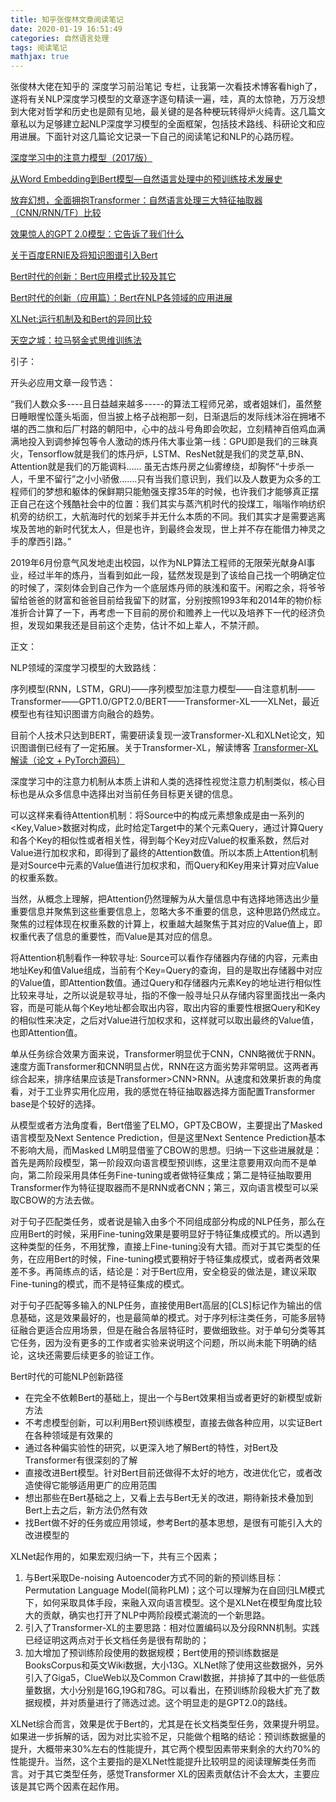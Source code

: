 ```yaml
---
title: 知乎张俊林文章阅读笔记
date: 2020-01-19 16:51:49
categories: 自然语言处理
tags: 阅读笔记
mathjax: true
---
```


张俊林大佬在知乎的 深度学习前沿笔记 专栏，让我第一次看技术博客看high了，遂将有关NLP深度学习模型的文章逐字逐句精读一遍，哇，真的太惊艳，万万没想到大佬对哲学和历史也是颇有见地，最关键的是各种梗玩转得炉火纯青。这几篇文章私以为足够建立起NLP深度学习模型的全面框架，包括技术路线、科研论文和应用进展。下面针对这几篇论文记录一下自己的阅读笔记和NLP的心路历程。<!--more-->

[深度学习中的注意力模型（2017版）](https://zhuanlan.zhihu.com/p/37601161)

[从Word Embedding到Bert模型—自然语言处理中的预训练技术发展史](https://zhuanlan.zhihu.com/p/49271699)

[放弃幻想，全面拥抱Transformer：自然语言处理三大特征抽取器（CNN/RNN/TF）比较](https://zhuanlan.zhihu.com/p/54743941)

[效果惊人的GPT 2.0模型：它告诉了我们什么](https://zhuanlan.zhihu.com/p/56865533)

[关于百度ERNIE及将知识图谱引入Bert](https://zhuanlan.zhihu.com/p/59503959)

[Bert时代的创新：Bert应用模式比较及其它](https://zhuanlan.zhihu.com/p/65470719)

[Bert时代的创新（应用篇）：Bert在NLP各领域的应用进展](https://zhuanlan.zhihu.com/p/68446772)

[XLNet:运行机制及和Bert的异同比较](https://zhuanlan.zhihu.com/p/70257427)

[天空之城：拉马努金式思维训练法](https://zhuanlan.zhihu.com/p/51934140)

引子：

开头必应用文章一段节选：

“我们人数众多----且日益越来越多-----的算法工程师兄弟，或者姐妹们，虽然整日睡眼惺忪蓬头垢面，但当披上格子战袍那一刻，日渐退后的发际线沐浴在拥堵不堪的西二旗和后厂村路的朝阳中，心中的战斗号角即会吹起，立刻精神百倍鸡血满满地投入到调参掉包等令人激动的炼丹伟大事业第一线：GPU即是我们的三昧真火，Tensorflow就是我们的炼丹炉，LSTM、ResNet就是我们的灵芝草,BN、Attention就是我们的万能调料…… 虽无古炼丹房之仙雾缭绕，却胸怀“十步杀一人，千里不留行”之小小骄傲…….只有当我们意识到，我们以及人数更为众多的工程师们的梦想和躯体的保鲜期只能勉强支撑35年的时候，也许我们才能够真正摆正自己在这个残酷社会中的位置：我们其实与蒸汽机时代的投煤工，嗡嗡作响纺织机旁的纺织工，大航海时代的划桨手并无什么本质的不同。我们其实才是需要逃离埃及苦地的新时代犹太人，但是也许，到最终会发现，世上并不存在能借力神灵之手的摩西引路。”

2019年6月份意气风发地走出校园，以作为NLP算法工程师的无限荣光献身AI事业，经过半年的炼丹，当看到如此一段，猛然发现是到了该给自己找一个明确定位的时候了，深刻体会到自己作为一个底层炼丹师的肤浅和蛮干。闲暇之余，将爷爷留给爸爸的财富和爸爸目前给我留下的财富，分别按照1993年和2014年的物价标准折合计算了一下，再考虑一下目前的房价和赡养上一代以及培养下一代的经济负担，发现如果我还是目前这个走势，估计不如上辈人，不禁汗颜。

正文：

NLP领域的深度学习模型的大致路线：

序列模型(RNN，LSTM，GRU)——序列模型加注意力模型——自注意机制——Transformer——GPT1.0/GPT2.0/BERT——Transformer-XL——XLNet，最近模型也有往知识图谱方向融合的趋势。

目前个人技术只达到BERT，需要研读复现一波Transformer-XL和XLNet论文，知识图谱倒已经有了一定拓展。关于Transformer-XL，解读博客 [Transformer-XL解读（论文 + PyTorch源码）](https://blog.csdn.net/magical_bubble/article/details/89060213)

深度学习中的注意力机制从本质上讲和人类的选择性视觉注意力机制类似，核心目标也是从众多信息中选择出对当前任务目标更关键的信息。

可以这样来看待Attention机制：将Source中的构成元素想象成是由一系列的<Key,Value>数据对构成，此时给定Target中的某个元素Query，通过计算Query和各个Key的相似性或者相关性，得到每个Key对应Value的权重系数，然后对Value进行加权求和，即得到了最终的Attention数值。所以本质上Attention机制是对Source中元素的Value值进行加权求和，而Query和Key用来计算对应Value的权重系数。

当然，从概念上理解，把Attention仍然理解为从大量信息中有选择地筛选出少量重要信息并聚焦到这些重要信息上，忽略大多不重要的信息，这种思路仍然成立。聚焦的过程体现在权重系数的计算上，权重越大越聚焦于其对应的Value值上，即权重代表了信息的重要性，而Value是其对应的信息。

将Attention机制看作一种软寻址: Source可以看作存储器内存储的内容，元素由地址Key和值Value组成，当前有个Key=Query的查询，目的是取出存储器中对应的Value值，即Attention数值。通过Query和存储器内元素Key的地址进行相似性比较来寻址，之所以说是软寻址，指的不像一般寻址只从存储内容里面找出一条内容，而是可能从每个Key地址都会取出内容，取出内容的重要性根据Query和Key的相似性来决定，之后对Value进行加权求和，这样就可以取出最终的Value值，也即Attention值。

单从任务综合效果方面来说，Transformer明显优于CNN，CNN略微优于RNN。速度方面Transformer和CNN明显占优，RNN在这方面劣势非常明显。这两者再综合起来，排序结果应该是Transformer>CNN>RNN。从速度和效果折衷的角度看，对于工业界实用化应用，我的感觉在特征抽取器选择方面配置Transformer base是个较好的选择。

从模型或者方法角度看，Bert借鉴了ELMO，GPT及CBOW，主要提出了Masked 语言模型及Next Sentence Prediction，但是这里Next Sentence Prediction基本不影响大局，而Masked LM明显借鉴了CBOW的思想。归纳一下这些进展就是：首先是两阶段模型，第一阶段双向语言模型预训练，这里注意要用双向而不是单向，第二阶段采用具体任务Fine-tuning或者做特征集成；第二是特征抽取要用Transformer作为特征提取器而不是RNN或者CNN；第三，双向语言模型可以采取CBOW的方法去做。

对于句子匹配类任务，或者说是输入由多个不同组成部分构成的NLP任务，那么在应用Bert的时候，采用Fine-tuning效果是要明显好于特征集成模式的。所以遇到这种类型的任务，不用犹豫，直接上Fine-tuning没有大错。而对于其它类型的任务，在应用Bert的时候，Fine-tuning模式要稍好于特征集成模式，或者两者效果差不多。再简练点的话，结论是：对于Bert应用，安全稳妥的做法是，建议采取Fine-tuning的模式，而不是特征集成的模式。

对于句子匹配等多输入的NLP任务，直接使用Bert高层的[CLS]标记作为输出的信息基础，这是效果最好的，也是最简单的模式。对于序列标注类任务，可能多层特征融合更适合应用场景，但是在融合各层特征时，要做细致些。对于单句分类等其它任务，因为没有更多的工作或者实验来说明这个问题，所以尚未能下明确的结论，这块还需要后续更多的验证工作。

Bert时代的可能NLP创新路径

* 在完全不依赖Bert的基础上，提出一个与Bert效果相当或者更好的新模型或新方法
* 不考虑模型创新，可以利用Bert预训练模型，直接去做各种应用，以实证Bert在各种领域是有效果的
* 通过各种偏实验性的研究，以更深入地了解Bert的特性，对Bert及Transformer有很深刻的了解
* 直接改进Bert模型。针对Bert目前还做得不太好的地方，改进优化它，或者改造使得它能够适用更广的应用范围
* 想出那些在Bert基础之上，又看上去与Bert无关的改进，期待新技术叠加到Bert上去之后，新方法仍然有效
* 找Bert做不好的任务或应用领域，参考Bert的基本思想，是很有可能引入大的改进模型的

XLNet起作用的，如果宏观归纳一下，共有三个因素；

1. 与Bert采取De-noising Autoencoder方式不同的新的预训练目标：Permutation Language Model(简称PLM)；这个可以理解为在自回归LM模式下，如何采取具体手段，来融入双向语言模型。这个是XLNet在模型角度比较大的贡献，确实也打开了NLP中两阶段模式潮流的一个新思路。
2. 引入了Transformer-XL的主要思路：相对位置编码以及分段RNN机制。实践已经证明这两点对于长文档任务是很有帮助的；
3. 加大增加了预训练阶段使用的数据规模；Bert使用的预训练数据是BooksCorpus和英文Wiki数据，大小13G。XLNet除了使用这些数据外，另外引入了Giga5，ClueWeb以及Common Crawl数据，并排掉了其中的一些低质量数据，大小分别是16G,19G和78G。可以看出，在预训练阶段极大扩充了数据规模，并对质量进行了筛选过滤。这个明显走的是GPT2.0的路线。

XLNet综合而言，效果是优于Bert的，尤其是在长文档类型任务，效果提升明显。如果进一步拆解的话，因为对比实验不足，只能做个粗略的结论：预训练数据量的提升，大概带来30%左右的性能提升，其它两个模型因素带来剩余的大约70%的性能提升。当然，这个主要指的是XLNet性能提升比较明显的阅读理解类任务而言。对于其它类型任务，感觉Transformer XL的因素贡献估计不会太大，主要应该是其它两个因素在起作用。

